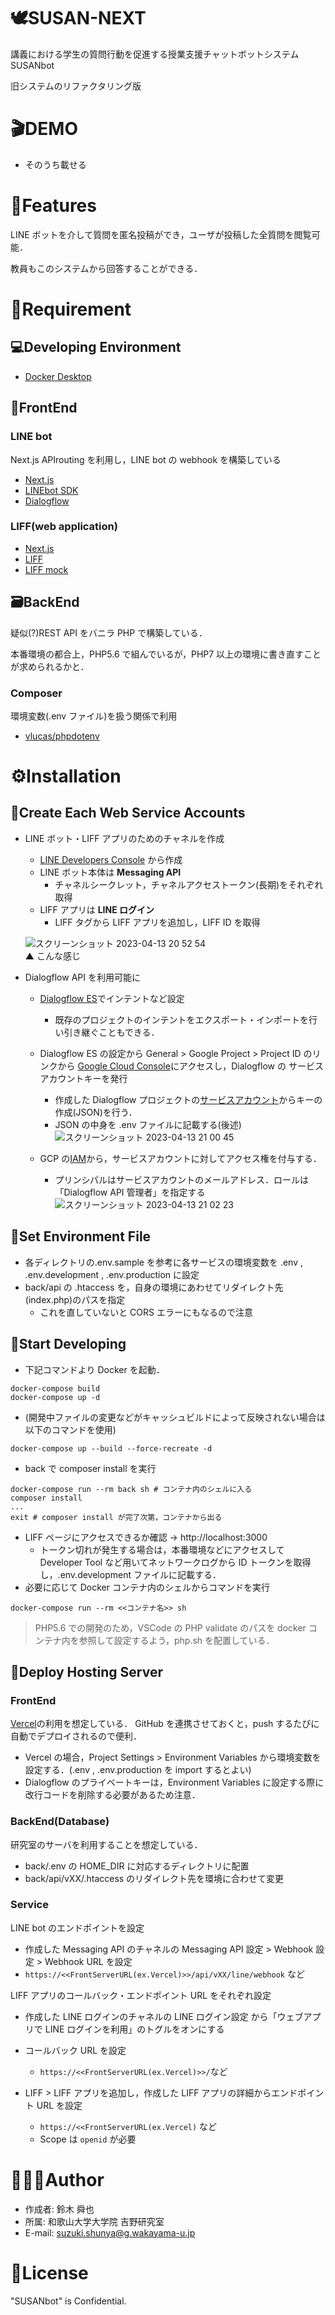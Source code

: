 # 🕊SUSAN-NEXT

講義における学生の質問行動を促進する授業支援チャットボットシステム SUSANbot

旧システムのリファクタリング版

# 🎬DEMO

- そのうち載せる

# 📝Features

LINE ボットを介して質問を匿名投稿ができ，ユーザが投稿した全質問を閲覧可能．

教員もこのシステムから回答することができる．

# 💫Requirement

## 💻Developing Environment

- [Docker Desktop](https://www.docker.com/products/docker-desktop/)

## 👀FrontEnd

### LINE bot

Next.js APIrouting を利用し，LINE bot の webhook を構築している

- [Next.js](https://nextjs.org/)
- [LINEbot SDK](https://github.com/line/line-bot-sdk-nodejs)
- [Dialogflow](https://cloud.google.com/dialogflow/es/docs)

### LIFF(web application)

- [Next.js](https://nextjs.org/)
- [LIFF](https://developers.line.biz/ja/docs/liff/overview/)
- [LIFF mock](https://github.com/line/liff-mock)

## 🗃BackEnd

疑似(?)REST API をバニラ PHP で構築している．

本番環境の都合上，PHP5.6 で組んでいるが，PHP7 以上の環境に書き直すことが求められるかと．

### Composer

環境変数(.env ファイル)を扱う関係で利用

- [vlucas/phpdotenv](https://github.com/vlucas/phpdotenv)

# ⚙️Installation

## 🧩Create Each Web Service Accounts

- LINE ボット・LIFF アプリのためのチャネルを作成

  - [LINE Developers Console](https://developers.line.biz/console/) から作成
  - LINE ボット本体は **Messaging API**
    - チャネルシークレット，チャネルアクセストークン(長期)をそれぞれ取得
  - LIFF アプリは **LINE ログイン**
    - LIFF タグから LIFF アプリを追加し，LIFF ID を取得

  ![スクリーンショット 2023-04-13 20 52 54](https://user-images.githubusercontent.com/52482280/231750418-d221fab5-4309-4256-a181-37f4accb2b89.png)  
  ▲ こんな感じ

- Dialogflow API を利用可能に

  - [Dialogflow ES](https://dialogflow.cloud.google.com/)でインテントなど設定
    - 既存のプロジェクトのインテントをエクスポート・インポートを行い引き継ぐこともできる．
  - Dialogflow ES の設定から General > Google Project > Project ID のリンクから [Google Cloud Console](https://console.cloud.google.com/)にアクセスし，Dialogflow の サービスアカウントキーを発行

    - 作成した Dialogflow プロジェクトの[サービスアカウント](https://console.cloud.google.com/projectselector2/iam-admin/serviceaccounts)からキーの作成(JSON)を行う．
    - JSON の中身を .env ファイルに記載する(後述)
      ![スクリーンショット 2023-04-13 21 00 45](https://user-images.githubusercontent.com/52482280/231752179-176a849e-a86a-4937-b98f-524381b86261.png)

  - GCP の[IAM](https://console.cloud.google.com/projectselector2/iam-admin/iam)から，サービスアカウントに対してアクセス権を付与する．
    - プリンシパルはサービスアカウントのメールアドレス．ロールは
      「Dialogflow API 管理者」を指定する
      ![スクリーンショット 2023-04-13 21 02 23](https://user-images.githubusercontent.com/52482280/231752678-e3020aa2-afc4-4661-8445-b1d47785b4c6.png)

## 📝Set Environment File

- 各ディレクトリの.env.sample を参考に各サービスの環境変数を .env , .env.development , .env.production に設定
- back/api の .htaccess を，自身の環境にあわせてリダイレクト先(index.php)のパスを指定
  - これを直していないと CORS エラーにもなるので注意

## 🤖Start Developing

- 下記コマンドより Docker を起動．

```Shell
docker-compose build
docker-compose up -d
```

- (開発中ファイルの変更などがキャッシュビルドによって反映されない場合は以下のコマンドを使用)

```Shell
docker-compose up --build --force-recreate -d
```

- back で composer install を実行

```Shell
docker-compose run --rm back sh # コンテナ内のシェルに入る
composer install
...
exit # composer install が完了次第，コンテナから出る
```

- LIFF ページにアクセスできるか確認 → http://localhost:3000
  - トークン切れが発生する場合は，本番環境などにアクセスして Developer Tool など用いてネットワークログから ID トークンを取得し，.env.development ファイルに記載する．
- 必要に応じて Docker コンテナ内のシェルからコマンドを実行

```Shell
docker-compose run --rm <<コンテナ名>> sh
```

> PHP5.6 での開発のため，VSCode の PHP validate のパスを docker コンテナ内を参照して設定するよう，php.sh を配置している．

## 🚀Deploy Hosting Server

### FrontEnd

[Vercel](https://vercel.com/)の利用を想定している．
GitHub を連携させておくと，push するたびに自動でデプロイされるので便利．

- Vercel の場合，Project Settings > Environment Variables から環境変数を設定する．(.env , .env.production を import するとよい)
- Dialogflow のプライベートキーは，Environment Variables に設定する際に改行コードを削除する必要があるため注意．

### BackEnd(Database)

研究室のサーバを利用することを想定している．

- back/.env の HOME_DIR に対応するディレクトリに配置
- back/api/vXX/.htaccess のリダイレクト先を環境に合わせて変更

### Service

LINE bot のエンドポイントを設定

- 作成した Messaging API のチャネルの Messaging API 設定 > Webhook 設定 > Webhook URL を設定
- `https://<<FrontServerURL(ex.Vercel)>>/api/vXX/line/webhook` など

LIFF アプリのコールバック・エンドポイント URL をそれぞれ設定

- 作成した LINE ログインのチャネルの LINE ログイン設定 から「ウェブアプリで LINE ログインを利用」のトグルをオンにする
- コールバック URL を設定

  - `https://<<FrontServerURL(ex.Vercel)>>/`など

- LIFF > LIFF アプリを追加し，作成した LIFF アプリの詳細からエンドポイント URL を設定
  - `https://<<FrontServerURL(ex.Vercel)` など
  - Scope は `openid` が必要

# 🙋🏻‍♂️Author

- 作成者: 鈴木 舜也
- 所属: 和歌山大学大学院 吉野研究室
- E-mail: suzuki.shunya@g.wakayama-u.jp

# 🪪License

"SUSANbot" is Confidential.
